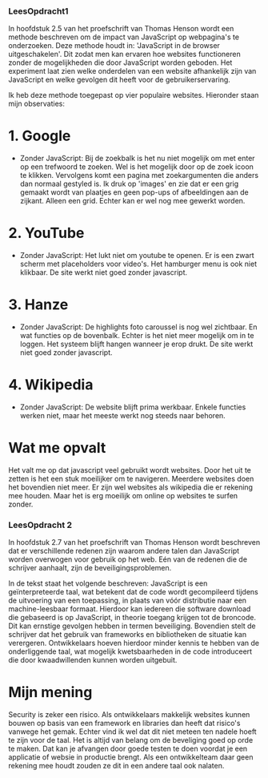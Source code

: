 ### LeesOpdracht1

In hoofdstuk 2.5 van het proefschrift van Thomas Henson wordt een methode beschreven om de impact van JavaScript op webpagina's te onderzoeken. Deze methode houdt in: 'JavaScript in de browser uitgeschakelen'. Dit zodat men kan ervaren hoe websites functioneren zonder de mogelijkheden die door JavaScript worden geboden. Het experiment laat zien welke onderdelen van een website afhankelijk zijn van JavaScript en welke gevolgen dit heeft voor de gebruikerservaring.

Ik heb deze methode toegepast op vier populaire websites. 
Hieronder staan mijn observaties:

# 1. Google
- Zonder JavaScript: Bij de zoekbalk is het nu niet mogelijk om met enter op een trefwoord te zoeken. Wel is het mogelijk door op de zoek icoon te klikken. Vervolgens komt een pagina met zoekargumenten die anders dan normaal gestyled is. Ik druk op 'images' en zie dat er een grig gemaakt wordt van plaatjes en geen pop-ups of afbeeldingen aan de zijkant. Alleen een grid. Echter kan er wel nog mee gewerkt worden.

# 2. YouTube
- Zonder JavaScript: Het lukt niet om youtube te openen. Er is een zwart scherm met placeholders voor video's. Het hamburger menu is ook niet klikbaar. De site werkt niet goed zonder javascript.

# 3. Hanze
- Zonder JavaScript: De highlights foto caroussel is nog wel zichtbaar. En wat functies op de bovenbalk. Echter is het niet meer mogelijk om in te loggen. Het systeem blijft hangen wanneer je erop drukt. De site werkt niet goed zonder javascript.

# 4. Wikipedia
- Zonder JavaScript: De website blijft prima werkbaar. Enkele functies werken niet, maar het meeste werkt nog steeds naar behoren.

# Wat me opvalt
Het valt me op dat javascript veel gebruikt wordt websites. Door het uit te zetten is het een stuk moeilijker om te navigeren. Meerdere websites doen het bovendien niet meer. Er zijn wel websites als wikipedia die er rekening mee houden. Maar het is erg moeilijk om online op websites te surfen zonder.




### LeesOpdracht 2

In hoofdstuk 2.7 van het proefschrift van Thomas Henson wordt beschreven dat er verschillende redenen zijn waarom andere talen dan JavaScript worden overwogen voor gebruik op het web. Eén van de redenen die de schrijver aanhaalt, zijn de beveiligingsproblemen. 

In de tekst staat het volgende beschreven:
JavaScript is een geïnterpreteerde taal, wat betekent dat de code wordt gecompileerd tijdens de uitvoering van een toepassing, in plaats van vóór distributie naar een machine-leesbaar formaat. Hierdoor kan iedereen die software download die gebaseerd is op JavaScript, in theorie toegang krijgen tot de broncode. Dit kan ernstige gevolgen hebben in termen beveiliging. Bovendien stelt de schrijver dat het gebruik van frameworks en bibliotheken de situatie kan verergeren. Ontwikkelaars hoeven hierdoor minder kennis te hebben van de onderliggende taal, wat mogelijk kwetsbaarheden in de code introduceert die door kwaadwillenden kunnen worden uitgebuit.

# Mijn mening
Security is zeker een risico. Als ontwikkelaars makkelijk websites kunnen bouwen op basis van een framework en libraries dan heeft dat risico's vanwege het gemak. Echter vind ik wel dat dit niet meteen ten nadele hoeft te zijn voor de taal. Het is altijd van belang om de beveliging goed op orde te maken. Dat kan je afvangen door goede testen te doen voordat je een applicatie of websie in productie brengt. Als een ontwikkelteam daar geen rekening mee houdt zouden ze dit in een andere taal ook nalaten.
